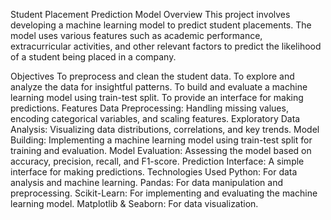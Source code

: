 Student Placement Prediction Model
Overview
This project involves developing a machine learning model to predict student placements. The model uses various features such as academic performance, extracurricular activities, and other relevant factors to predict the likelihood of a student being placed in a company.

Objectives
To preprocess and clean the student data.
To explore and analyze the data for insightful patterns.
To build and evaluate a machine learning model using train-test split.
To provide an interface for making predictions.
Features
Data Preprocessing: Handling missing values, encoding categorical variables, and scaling features.
Exploratory Data Analysis: Visualizing data distributions, correlations, and key trends.
Model Building: Implementing a machine learning model using train-test split for training and evaluation.
Model Evaluation: Assessing the model based on accuracy, precision, recall, and F1-score.
Prediction Interface: A simple interface for making predictions.
Technologies Used
Python: For data analysis and machine learning.
Pandas: For data manipulation and preprocessing.
Scikit-Learn: For implementing and evaluating the machine learning model.
Matplotlib & Seaborn: For data visualization.
